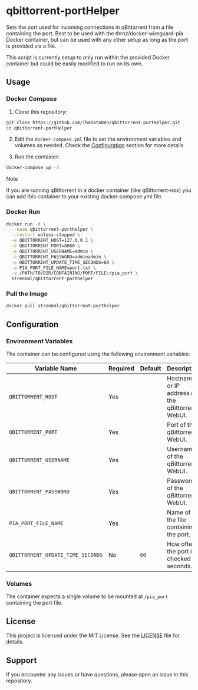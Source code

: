 # qbittorrent-portHelper

Sets the port used for incoming connections in qBittorrent from a file containing the port. Best to be used with the thrnz/docker-wireguard-pia Docker container, but can be used with any other setup as long as the port is provided via a file.

This script is currently setup to only run within the provided Docker container but could be easily modified to run on its own.

## Usage

### Docker Compose

1. Clone this repository:

```bash
git clone https://github.com/TheDataDen/qbittorrent-portHelper.git
cd qbittorrent-portHelper
```

2. Edit the `docker-compose.yml` file to set the environment variables and volumes as needed. Check the [Configuration](#configuration) section for more details.

3. Run the container:

```bash
docker-compose up -d
```

> [!NOTE]
> If you are running qBittorrent in a docker container (like qBittorrent-nox) you can add this container to your existing docker-compose.yml file.

### Docker Run

```bash
docker run -d \
  --name qbittorrent-porthelper \
  --restart unless-stopped \
  -e QBITTORRENT_HOST=127.0.0.1 \
  -e QBITTORRENT_PORT=8080 \
  -e QBITTORRENT_USERNAME=admin \
  -e QBITTORRENT_PASSWORD=adminadmin \
  -e QBITTORRENT_UPDATE_TIME_SECONDS=60 \
  -e PIA_PORT_FILE_NAME=port.txt \
  -v /PATH/TO/DIR/CONTAINING/PORT/FILE:/pia_port \
  strenkml/qbittorrent-porthelper
```

### Pull the Image

```bash
docker pull strenkml/qbittorrent-porthelper
```

## Configuration

### Environment Variables

The container can be configured using the following environment variables:

| Variable Name                     | Required | Default | Description                                      |
| --------------------------------- | -------- | ------- | ------------------------------------------------ |
| `QBITTORRENT_HOST`                | Yes      |         | Hostname or IP address of the qBittorrent WebUI. |
| `QBITTORRENT_PORT`                | Yes      |         | Port of the qBittorrent WebUI.                   |
| `QBITTORRENT_USERNAME`            | Yes      |         | Username of the qBittorrent WebUI.               |
| `QBITTORRENT_PASSWORD`            | Yes      |         | Password of the qBittorrent WebUI.               |
| `PIA_PORT_FILE_NAME`              | Yes      |         | Name of the file containing the port.            |
| `QBITTORRENT_UPDATE_TIME_SECONDS` | No       | `60`    | How often the port is checked in seconds.        |

### Volumes

The container expects a single volume to be mounted at `/pia_port` containing the port file.

## License

This project is licensed under the MIT License. See the [LICENSE](LICENSE) file for details.

## Support

If you encounter any issues or have questions, please open an issue in this repository.
